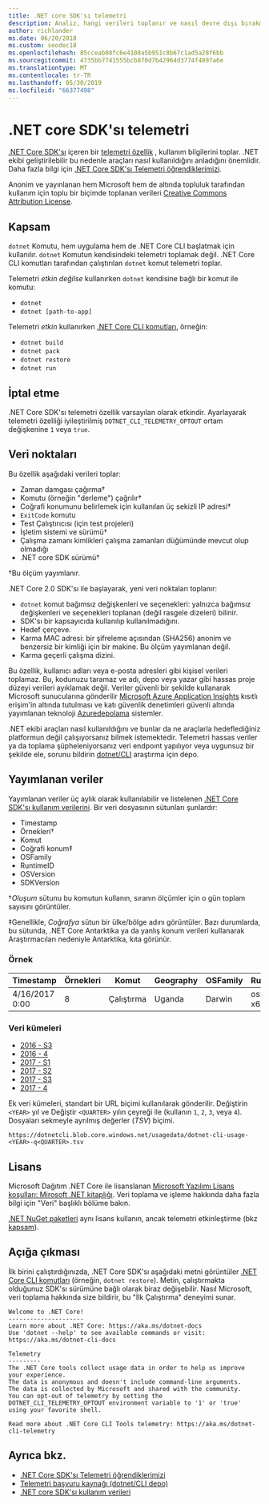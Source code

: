 ```yaml
---
title: .NET core SDK'sı telemetri
description: Analiz, hangi verileri toplanır ve nasıl devre dışı bırakmak için kullanım bilgileri toplamasına .NET Core SDK'sı telemetri özellikleri keşfedin.
author: richlander
ms.date: 06/20/2018
ms.custom: seodec18
ms.openlocfilehash: 85cceab08fc6e4108a5b951c8b67c1ad5a28f6bb
ms.sourcegitcommit: 4735bb7741555bcb870d7b42964d3774f4897a6e
ms.translationtype: MT
ms.contentlocale: tr-TR
ms.lasthandoff: 05/30/2019
ms.locfileid: "66377498"
---
```

# <a name="net-core-sdk-telemetry"></a>.NET core SDK'sı telemetri

[.NET Core SDK'sı](index.md) içeren bir [telemetri özellik](https://github.com/dotnet/cli/tree/master/src/dotnet/Telemetry) , kullanım bilgilerini toplar. .NET ekibi geliştirilebilir bu nedenle araçları nasıl kullanıldığını anladığını önemlidir. Daha fazla bilgi için [.NET Core SDK'sı Telemetri öğrendiklerimizi](https://devblogs.microsoft.com/dotnet/what-weve-learned-from-net-core-sdk-telemetry/).

Anonim ve yayınlanan hem Microsoft hem de altında topluluk tarafından kullanım için toplu bir biçimde toplanan verileri [Creative Commons Attribution License](https://creativecommons.org/licenses/by/4.0/).

## <a name="scope"></a>Kapsam

`dotnet` Komutu, hem uygulama hem de .NET Core CLI başlatmak için kullanılır. `dotnet` Komutun kendisindeki telemetri toplamak değil. .NET Core CLI komutları tarafından çalıştırılan `dotnet` komut telemetri toplar.

Telemetri *etkin değilse* kullanırken `dotnet` kendisine bağlı bir komut ile komutu:

- `dotnet`
- `dotnet [path-to-app]`

Telemetri *etkin* kullanırken [.NET Core CLI komutları](index.md), örneğin:

- `dotnet build`
- `dotnet pack`
- `dotnet restore`
- `dotnet run`

## <a name="how-to-opt-out"></a>İptal etme

.NET Core SDK'sı telemetri özellik varsayılan olarak etkindir. Ayarlayarak telemetri özelliği iyileştirilmiş `DOTNET_CLI_TELEMETRY_OPTOUT` ortam değişkenine `1` veya `true`.

## <a name="data-points"></a>Veri noktaları

Bu özellik aşağıdaki verileri toplar:

- Zaman damgası çağırma&#8224;
- Komutu (örneğin "derleme") çağrılır&#8224;
- Coğrafi konumunu belirlemek için kullanılan üç sekizli IP adresi&#8224;
- `ExitCode` komutu
- Test Çalıştırıcısı (için test projeleri)
- İşletim sistemi ve sürümü&#8224;
- Çalışma zamanı kimlikleri çalışma zamanları düğümünde mevcut olup olmadığı
- .NET core SDK sürümü&#8224;

&#8224;Bu ölçüm yayımlanır.

.NET Core 2.0 SDK'sı ile başlayarak, yeni veri noktaları toplanır:

- `dotnet` komut bağımsız değişkenleri ve seçenekleri: yalnızca bağımsız değişkenleri ve seçenekleri toplanan (değil rasgele dizeleri) bilinir.
- SDK'sı bir kapsayıcıda kullanılıp kullanılmadığını.
- Hedef çerçeve.
- Karma MAC adresi: bir şifreleme açısından (SHA256) anonim ve benzersiz bir kimliği için bir makine. Bu ölçüm yayımlanan değil.
- Karma geçerli çalışma dizini.

Bu özellik, kullanıcı adları veya e-posta adresleri gibi kişisel verileri toplamaz. Bu, kodunuzu taramaz ve adı, depo veya yazar gibi hassas proje düzeyi verileri ayıklamak değil. Veriler güvenli bir şekilde kullanarak Microsoft sunucularına gönderilir [Microsoft Azure Application Insights](https://azure.microsoft.com/services/application-insights/) kısıtlı erişim'in altında tutulması ve katı güvenlik denetimleri güvenli altında yayımlanan teknoloji [Azuredepolama](https://azure.microsoft.com/services/storage/) sistemler.

.NET ekibi araçları nasıl kullanıldığını ve bunlar da ne araçlarla hedeflediğiniz platformun değil çalışıyorsanız bilmek istemektedir. Telemetri hassas veriler ya da toplama şüpheleniyorsanız veri endpoınt yapılıyor veya uygunsuz bir şekilde ele, sorunu bildirin [dotnet/CLI](https://github.com/dotnet/cli/issues) araştırma için depo.

## <a name="published-data"></a>Yayımlanan veriler

Yayımlanan veriler üç aylık olarak kullanılabilir ve listelenen [.NET Core SDK'sı kullanım verilerini](https://github.com/dotnet/core/blob/master/release-notes/cli-usage-data.md). Bir veri dosyasının sütunları şunlardır:

- Timestamp
- Örnekleri&#8224;
- Komut
- Coğrafi konum&#8225;
- OSFamily
- RuntimeID
- OSVersion
- SDKVersion

&#8224;*Oluşum* sütunu bu komutun kullanın, sıranın ölçümler için o gün toplam sayısını görüntüler.

&#8225;Genellikle, *Coğrafya* sütun bir ülke/bölge adını görüntüler. Bazı durumlarda, bu sütunda, .NET Core Antarktika ya da yanlış konum verileri kullanarak Araştırmacıları nedeniyle Antarktika, kıta görünür.

### <a name="example"></a>Örnek

| Timestamp      | Örnekleri | Komut | Geography | OSFamily | RuntimeID     | OSVersion | SDKVersion |
| -------------- | ----------- | ------- | --------- | -------- | ------------- | --------- | ---------- |
| 4/16/2017 0:00 | 8           | Çalıştırma     | Uganda    | Darwin   | osx.10.12 x64 | 10.12     | 1.0.1      |

### <a name="datasets"></a>Veri kümeleri

- [2016 - S3](https://dotnetcli.blob.core.windows.net/usagedata/dotnet-cli-usage-2016-q3.tsv)
- [2016 - 4](https://dotnetcli.blob.core.windows.net/usagedata/dotnet-cli-usage-2016-q4.tsv)
- [2017 - S1](https://dotnetcli.blob.core.windows.net/usagedata/dotnet-cli-usage-2017-q1.tsv)
- [2017 - S2](https://dotnetcli.blob.core.windows.net/usagedata/dotnet-cli-usage-2017-q2.tsv)
- [2017 - S3](https://dotnetcli.blob.core.windows.net/usagedata/dotnet-cli-usage-2017-q3.tsv)
- [2017 - 4](https://dotnetcli.blob.core.windows.net/usagedata/dotnet-cli-usage-2017-q4.tsv)

Ek veri kümeleri, standart bir URL biçimi kullanılarak gönderilir. Değiştirin `<YEAR>` yıl ve Değiştir `<QUARTER>` yılın çeyreği ile (kullanın `1`, `2`, `3`, veya `4`). Dosyaları sekmeyle ayrılmış değerler (*TSV*) biçimi.

`https://dotnetcli.blob.core.windows.net/usagedata/dotnet-cli-usage-<YEAR>-q<QUARTER>.tsv`

## <a name="license"></a>Lisans

Microsoft Dağıtım .NET Core ile lisanslanan [Microsoft Yazılımı Lisans koşulları: Mirosoft .NET kitaplığı](https://aka.ms/dotnet-core-eula). Veri toplama ve işleme hakkında daha fazla bilgi için "Veri" başlıklı bölüme bakın.

[.NET NuGet paketleri](https://www.nuget.org/profiles/dotnetframework) aynı lisans kullanın, ancak telemetri etkinleştirme (bkz [kapsam](#scope)).

## <a name="disclosure"></a>Açığa çıkması

İlk birini çalıştırdığınızda, .NET Core SDK'sı aşağıdaki metni görüntüler [.NET Core CLI komutları](index.md) (örneğin, `dotnet restore`). Metin, çalıştırmakta olduğunuz SDK'sı sürümüne bağlı olarak biraz değişebilir. Nasıl Microsoft, veri toplama hakkında size bildirir, bu "İlk Çalıştırma" deneyimi sunar.

```console
Welcome to .NET Core!
---------------------
Learn more about .NET Core: https://aka.ms/dotnet-docs
Use 'dotnet --help' to see available commands or visit: https://aka.ms/dotnet-cli-docs

Telemetry
---------
The .NET Core tools collect usage data in order to help us improve your experience.
The data is anonymous and doesn't include command-line arguments.
The data is collected by Microsoft and shared with the community.
You can opt-out of telemetry by setting the DOTNET_CLI_TELEMETRY_OPTOUT environment variable to '1' or 'true' using your favorite shell.

Read more about .NET Core CLI Tools telemetry: https://aka.ms/dotnet-cli-telemetry
```

## <a name="see-also"></a>Ayrıca bkz.

- [.NET Core SDK'sı Telemetri öğrendiklerimizi](https://devblogs.microsoft.com/dotnet/what-weve-learned-from-net-core-sdk-telemetry/)
- [Telemetri başvuru kaynağı (dotnet/CLI depo)](https://github.com/dotnet/cli/tree/master/src/dotnet/Telemetry)
- [.NET core SDK'sı kullanım verileri](https://github.com/dotnet/core/blob/master/release-notes/cli-usage-data.md)
